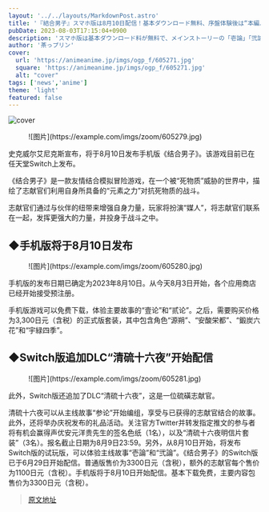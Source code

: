 ```yaml
---
layout: '../../layouts/MarkdownPost.astro'
title: '『結合男子』スマホ版は8月10日配信！基本ダウンロード無料、序盤体験後は“本編パック”購入が必要に'
pubDate: 2023-08-03T17:15:04+0900
description: 'スマホ版は基本ダウンロード料が無料で、メインストーリーの「壱論」「弐論」を体験可能。そこからは課金制となり、3,300円の本編パックが必要になります。'
author: '茶っプリン'
cover:
  url: 'https://animeanime.jp/imgs/ogp_f/605271.jpg'
  square: 'https://animeanime.jp/imgs/ogp_f/605271.jpg'
  alt: "cover"
tags: ['news','anime']
theme: 'light'
featured: false
---
```


![cover](https://animeanime.jp/imgs/ogp_f/605271.jpg)

<figure class="ctms-editor-image">![图片](https://example.com/imgs/zoom/605279.jpg)</figure>
<p>史克威尔艾尼克斯宣布，将于8月10日发布手机版《结合男子》。该游戏目前已在任天堂Switch上发布。</p>
<p>《结合男子》是一款友情结合模拟冒险游戏，在一个被“死物质”威胁的世界中，描绘了志献官们利用自身所具备的“元素之力”对抗死物质的战斗。</p>
<p>志献官们通过与伙伴的纽带来增强自身力量，玩家将扮演“媒人”，将志献官们联系在一起，发挥更强大的力量，并投身于战斗之中。</p>
<h2>◆手机版将于8月10日发布</h2>
<figure class="ctms-editor-image">![图片](https://example.com/imgs/zoom/605280.jpg)</figure>
<p>手机版的发布日期已确定为2023年8月10日。从今天8月3日开始，各个应用商店已经开始接受预注册。</p>
<p>手机版游戏可以免费下载，体验主要故事的“壹论”和“贰论”。之后，需要购买价格为3,300日元（含税）的正式版套装，其中包含角色“源朔”、“安酸栄都”、“鍛炭六花”和“宇緑四季”。</p>
<h2>◆Switch版追加DLC“清硫十六夜”开始配信</h2>
<figure class="ctms-editor-image">![图片](https://example.com/imgs/zoom/605281.jpg)</figure>
<p>此外，Switch版还追加了DLC“清硫十六夜”，这是一位硫磺志献官。</p>
清硫十六夜可以从主线故事“参论”开始编组，享受与已获得的志献官结合的故事。此外，还将举办庆祝发布的礼品活动。关注官方Twitter并转发指定推文的参与者将有机会赢得声优安元洋贵先生的签名色纸（1名），以及“清硫十六夜明信片套装”（3名）。报名截止日期为8月9日23:59。另外，从8月10日开始，将发布Switch版的试玩版，可以体验主线故事“壱論”和“弐論”。《结合男子》的Switch版已于6月29日开始配信。普通版售价为3300日元（含税），额外的志献官每个售价为1100日元（含税）。手机版将于8月10日开始配信。基本下载免费，主要内容包售价为3300日元（含税）。

>[原文地址](https://animeanime.jp/article/2023/08/03/79056.html)  